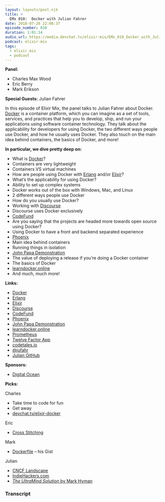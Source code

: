 ```yaml
---
layout: layouts/post.njk
title: >
  EMx 010:  Docker with Julian Fahrer
date: 2018-07-26 22:08:37
episode_number: 010
duration: 1:01:14
audio_url: https://media.devchat.tv/elixir-mix/EMx_010_Docker_with_Julian_Fahrer.mp3
podcast: elixir-mix
tags:
  - elixir_mix
  - podcast
---
```


**Panel:**

- Charles Max Wood
- Eric Berry
- Mark Erikson

**Special Guests:** Julian Fahrer

In this episode of Elixir Mix, the panel talks to Julian Fahrer about Docker. [Docker](https://www.docker.com/) is a container platform, which you can imagine as a set of tools, services, and practices that help you to develop, ship, and run your applications using software container technology. They talk about the applicability for developers for using Docker, the two different ways people use Docker, and how he usually uses Docker. They also touch on the main idea behind containers, the basics of Docker, and more!

**In particular, we dive pretty deep on:**

- What is [Docker](https://www.docker.com/)?
- Containers are very lightweight
- Containers VS virtual machines
- How are people using Docker with [Erlang](https://www.erlang.org/) and/or [Elixir](https://elixir-lang.org/)?
- What’s the applicability for using Docker?
- Ability to set up complex systems
- Docker works out of the box with Windows, Mac, and Linux
- 2 different ways people use Docker
- How do you usually use Docker?
- Working with [Discourse](https://www.discourse.org/)
- Discourse uses Docker exclusively
- [CodeFund](https://codefund.io/)
- Are you saying that the projects are headed more towards open source using Docker?
- Using Docker to have a front and backend separated experience
- [Phoenix](https://phoenixframework.org/)
- Main idea behind containers
- Running things in isolation
- [John Papa Demonstration](https://www.youtube.com/watch?v=FOdetrZCsmU)
- The value of deploying a release if you’re doing a Docker container
- The basics of Docker
- [learndocker.online](https://learndocker.online/)
- And much, much more!

**Links:**

- [Docker](https://www.docker.com/)
- [Erlang](https://www.erlang.org/)
- [Elixir](https://elixir-lang.org/)
- [Discourse](https://www.discourse.org/)
- [CodeFund](https://codefund.io/)
- [Phoenix](https://phoenixframework.org/)
- [John Papa Demonstration](https://www.youtube.com/watch?v=FOdetrZCsmU)
- [learndocker.online](https://learndocker.online/)
- [Prometheus](https://prometheus.io/)
- [Twelve Factor App](https://12factor.net/)
- [codetales.io](https://codetales.io/)
- [@jufahr](https://twitter.com/jufahr)
- [Julian GitHub](https://github.com/jfahrer)

**Sponsors:**

- [Digital Ocean](https://www.digitalocean.com/)

**Picks:**

Charles

- Take time to code for fun
- Get away
- [devchat.tv/elixir-docker](https://devchat.tv/elixir-docker)

Eric

- [Cross Stitching](https://www.cross-stitching.com/)

Mark

- [Dockerfile](https://gist.github.com/brainlid/d5147116322ff01c6ce4c716c99caeac) – his Gist

Julian

- [CNCF Landscape](https://github.com/cncf/landscape)
- [IndieHackers.com](https://www.indiehackers.com/)
- [_The UltraMind Solution_ by Mark Hyman](https://www.amazon.com/dp/B001NLKU7S/ref=dp-kindle-redirect?_encoding=UTF8&btkr=1)

### Transcript
